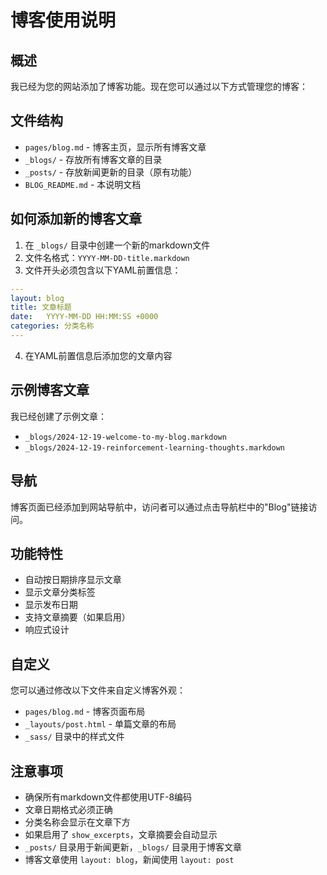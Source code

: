 # 博客使用说明

## 概述
我已经为您的网站添加了博客功能。现在您可以通过以下方式管理您的博客：

## 文件结构
- `pages/blog.md` - 博客主页，显示所有博客文章
- `_blogs/` - 存放所有博客文章的目录
- `_posts/` - 存放新闻更新的目录（原有功能）
- `BLOG_README.md` - 本说明文档

## 如何添加新的博客文章

1. 在 `_blogs/` 目录中创建一个新的markdown文件
2. 文件名格式：`YYYY-MM-DD-title.markdown`
3. 文件开头必须包含以下YAML前置信息：

```yaml
---
layout: blog
title: 文章标题
date:   YYYY-MM-DD HH:MM:SS +0000
categories: 分类名称
---
```

4. 在YAML前置信息后添加您的文章内容

## 示例博客文章

我已经创建了示例文章：
- `_blogs/2024-12-19-welcome-to-my-blog.markdown`
- `_blogs/2024-12-19-reinforcement-learning-thoughts.markdown`

## 导航

博客页面已经添加到网站导航中，访问者可以通过点击导航栏中的"Blog"链接访问。

## 功能特性

- 自动按日期排序显示文章
- 显示文章分类标签
- 显示发布日期
- 支持文章摘要（如果启用）
- 响应式设计

## 自定义

您可以通过修改以下文件来自定义博客外观：
- `pages/blog.md` - 博客页面布局
- `_layouts/post.html` - 单篇文章的布局
- `_sass/` 目录中的样式文件

## 注意事项

- 确保所有markdown文件都使用UTF-8编码
- 文章日期格式必须正确
- 分类名称会显示在文章下方
- 如果启用了 `show_excerpts`，文章摘要会自动显示
- `_posts/` 目录用于新闻更新，`_blogs/` 目录用于博客文章
- 博客文章使用 `layout: blog`，新闻使用 `layout: post` 